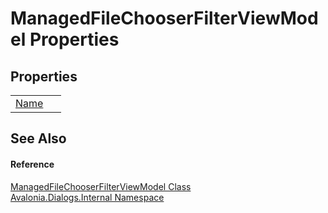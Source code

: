 # ManagedFileChooserFilterViewModel Properties




## Properties
<table>
<tr>
<td><a href="P_Avalonia_Dialogs_Internal_ManagedFileChooserFilterViewModel_Name">Name</a></td>
<td> </td>
</tr>
</table>

## See Also


#### Reference
<a href="T_Avalonia_Dialogs_Internal_ManagedFileChooserFilterViewModel">ManagedFileChooserFilterViewModel Class</a>  
<a href="N_Avalonia_Dialogs_Internal">Avalonia.Dialogs.Internal Namespace</a>  

